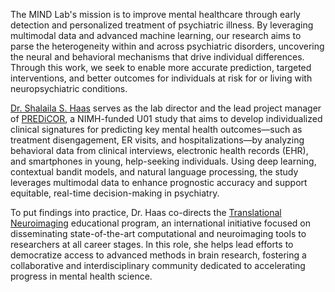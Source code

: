 The MIND Lab's mission is to improve mental healthcare through early detection and personalized treatment of psychiatric illness. By leveraging multimodal data and advanced machine learning, our research aims to parse the heterogeneity within and across psychiatric disorders, uncovering the neural and behavioral mechanisms that drive individual differences. Through this work, we seek to enable more accurate prediction, targeted interventions, and better outcomes for individuals at risk for or living with neuropsychiatric conditions.

[Dr. Shalaila S. Haas](https://mindlabresearch.com/team/haas) serves as the lab director and the lead project manager of [PREDiCOR](https://impact-mh.org/awardees/predictor/), a NIMH-funded U01 study that aims to develop individualized clinical signatures for predicting key mental health outcomes—such as treatment disengagement, ER visits, and hospitalizations—by analyzing behavioral data from clinical interviews, electronic health records (EHR), and smartphones in young, help-seeking individuals. Using deep learning, contextual bandit models, and natural language processing, the study leverages multimodal data to enhance prognostic accuracy and support equitable, real-time decision-making in psychiatry.

To put findings into practice, Dr. Haas co-directs the [Translational Neuroimaging](https://www.translational-neuro.org/about-us) educational program, an international initiative focused on disseminating state-of-the-art computational and neuroimaging tools to researchers at all career stages. In this role, she helps lead efforts to democratize access to advanced methods in brain research, fostering a collaborative and interdisciplinary community dedicated to accelerating progress in mental health science.

